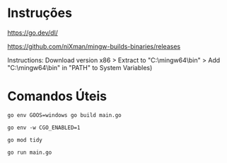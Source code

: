 # Instruções
https://go.dev/dl/

https://github.com/niXman/mingw-builds-binaries/releases

Instructions: Download version x86 > Extract to "C:\mingw64\bin" > Add "C:\mingw64\bin" in "PATH" to System Variables)

# Comandos Úteis
`go env GOOS=windows go build main.go`

`go env -w CGO_ENABLED=1`

`go mod tidy`

`go run main.go`
